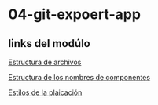 # 04-git-expoert-app

## links del modúlo

[Estructura de archivos](https://es.reactjs.org/docs/faq-structure.html)

[Estructura de los nombres de componentes](https://hackernoon.com/structuring-projects-and-naming-components-in-react-1261b6e18d76)

[Estilos de la plaicación](https://gist.github.com/Klerith/e4fca6ac127ccb9abd1e8ad77fcd52f1)
